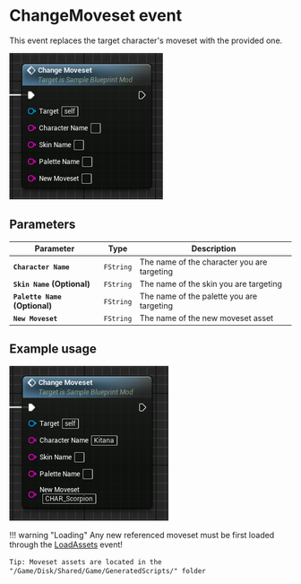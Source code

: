 # ChangeMoveset event
This event replaces the target character's moveset with the provided one.

![ChangeMoveset](changemoveset.png)

## Parameters

| Parameter | Type | Description |
|-----------|------|-------------|
| **`Character Name`** | `FString` | The name of the character you are targeting |
| **`Skin Name` (Optional)** | `FString` | The name of the skin you are targeting |
| **`Palette Name` (Optional)** | `FString` | The name of the palette you are targeting |
| **`New Moveset`** | `FString` | The name of the new moveset asset |

## Example usage
![Example](example.png)

!!! warning "Loading"
	Any new referenced moveset must be first loaded through the [LoadAssets](../../LoadAssets/LoadAssets.md) event!
	
	Tip: Moveset assets are located in the "/Game/Disk/Shared/Game/GeneratedScripts/" folder